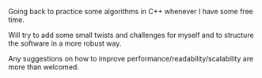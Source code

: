 Going back to practice some algorithms in C++ whenever I have some free time. 

Will try to add some small twists and challenges for myself and to structure the software in a more robust way.

Any suggestions on how to improve performance/readability/scalability are more than welcomed.
